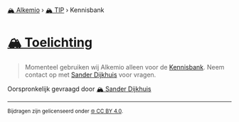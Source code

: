 [🏔️ Alkemio](https://welcome.alkem.io/) › [🏔️ TIP](https://alkem.io/tip/dashboard) › Kennisbank
# [🏔️ Toelichting](https://alkem.io/tip/collaboration/toelichting-2833)
>Momenteel gebruiken wij Alkemio alleen voor de [Kennisbank](https://alkem.io/tip/knowledge-base). Neem contact op met [Sander Dijkhuis](https://alkem.io/user/sander-dijkhuis-3912) voor vragen.

Oorspronkelijk gevraagd door [🏔️ Sander Dijkhuis](https://alkem.io/user/sander-dijkhuis-3912)
* * *
<small>Bijdragen zijn gelicenseerd onder [🌐 CC BY 4.0](https://creativecommons.org/licenses/by/4.0/deed.nl).</small>
